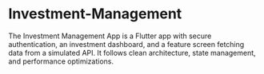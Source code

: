 # Investment-Management
The Investment Management App  is a Flutter app with secure authentication, an investment dashboard, and a feature screen fetching data from a simulated API. It follows clean architecture, state management, and performance optimizations.
